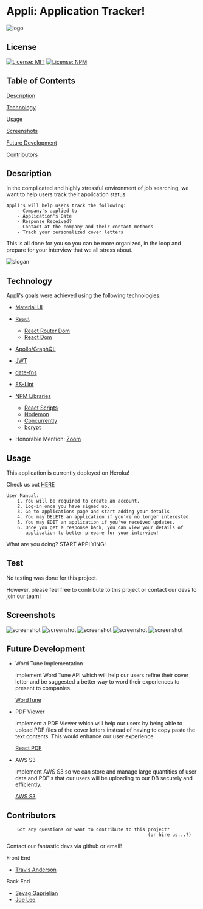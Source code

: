 # Appli: Application Tracker! 
![logo](./Assets/images/logo-icon.png)

## License
  [![License: MIT](https://img.shields.io/badge/License-MIT-yellow.svg)](https://opensource.org/licenses/MIT)
  [![License: NPM](https://img.shields.io/badge/License-NPM-blue.svg)](https://docs.npmjs.com/policies/npm-license)

## Table of Contents
[Description](#description)

[Technology](#technology)

[Usage](#usage)

[Screenshots](#screenshots)

[Future Development](#future)

[Contributors](#contributors)

## Description
In the complicated and highly stressful environment of job searching, we want to help users track their application status. 

    Appli's will help users track the following: 
        - Company's applied to 
        - Application's Date
        - Response Received?
        - Contact at the company and their contact methods
        - Track your personalized cover letters

This is all done for you so you can be more organized, in the loop and prepare for your interview that we all stress about. 

![slogan](./Assets/images/slogan.png)

## Technology
Appli's goals were achieved using the following technologies: 
- [Material UI](https://mui.com/)
- [React](https://reactjs.org/)
    - [React Router Dom](https://v5.reactrouter.com/web/guides/quick-start)
    - [React Dom](https://reactjs.org/docs/react-dom.html)
- [Apollo/GraphQL](https://www.apollographql.com/)
- [JWT](https://jwt.io/)
- [date-fns](https://date-fns.org/)
- [ES-Lint](https://eslint.org/)
- [NPM Libraries](https://www.npmjs.com/)
    - [React Scripts](https://www.npmjs.com/package/react-scripts)
    - [Nodemon](https://www.npmjs.com/package/nodemon)
    - [Concurrently](https://www.npmjs.com/package/concurrently)
    - [bcrypt](https://www.npmjs.com/package/bcrypt)

- Honorable Mention: [Zoom](https://zoom.us/)

## Usage
This application is currently deployed on Heroku! 

Check us out [HERE](https://appli-official.herokuapp.com/)
```
User Manual: 
    1. You will be required to create an account. 
    2. Log-in once you have signed up. 
    3. Go to applications page and start adding your details 
    4. You may DELETE an application if you're no longer interested. 
    5. You may EDIT an application if you've received updates. 
    6. Once you get a response back, you can view your details of 
       application to better prepare for your interview! 
```
What are you doing? START APPLYING!

## Test
No testing was done for this project. 

However, please feel free to contribute to this project or contact our devs to join our team! 

## Screenshots
![screenshot](./Assets/images/login.png)
![screenshot](./Assets/images/company.png)
![screenshot](./Assets/images/contactinfo.png)
![screenshot](./Assets/images/coverletter.png)
![screenshot](./Assets/images/accounts.png)

## Future Development 
- Word Tune Implementation

    Implement Word Tune API which will help our users refine their cover letter and be suggested a better way to word their experiences to present to companies.  

    [WordTune](https://www.wordtune.com/?utm_campaign=BrandSearch&ad_set_name=Wordtune&utm_source=google-search&utm_medium=cpc&utm_campaign=BrandSearch&ad_set_name=Wordtune&utm_term=%2Bword%20%2Btune&gclid=CjwKCAjwi6WSBhA-EiwA6Niokxg4IQ4YQamrOI-UdYhl0SjTazhi6SkV7H3oj4rBirBVMrQwj4mYKBoCUFsQAvD_BwE)
- PDF Viewer
    
    Implement a PDF Viewer which will help our users by being able to upload PDF files of the cover letters instead of having to copy paste the text contents. This would enhance our user experience

    [React PDF](https://www.npmjs.com/package/react-pdf)
- AWS S3

    Implement AWS S3 so we can store and manage large quantities of user data and PDF's that our users will be uploading to our DB securely and efficiently. 

    [AWS S3](https://aws.amazon.com/s3/)

## Contributors
```
    Got any questions or want to contribute to this project?
                                                    (or hire us...?) 
```
Contact our fantastic devs via github or email!

Front End
  - [Travis Anderson](https://github.com/Travis-Anderson023)

Back End
  - [Sevag Gaprielian](https://github.com/sevaggap)
  - [Joe Lee](https//:github.com/Jollypong) 

## 
